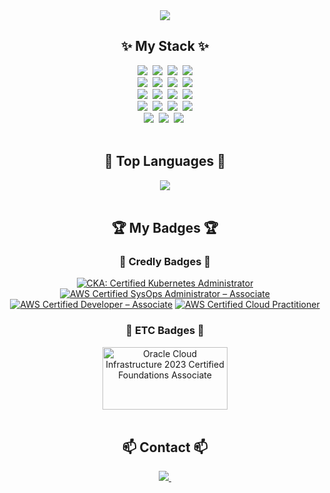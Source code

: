 <div align="center">
  <img src="https://capsule-render.vercel.app/api?type=waving&height=300&color=00ADD8&text=JJang-go-nl-Github!!&animation=fadeIn&fontColor=ffffff&fontAlignY=15">
</div>

<h2 align="center">✨ My Stack ✨</h2>
<div align="center">
  <img src="https://img.shields.io/badge/go-00ADD8?style=for-the-badge&logo=go&logoColor=white">&nbsp
  <img src="https://img.shields.io/badge/python-3776AB?style=for-the-badge&logo=python&logoColor=white"/>&nbsp
  <img src="https://img.shields.io/badge/cpp-00599C?style=for-the-badge&logo=cplusplus&logoColor=white">&nbsp
  <img src="https://img.shields.io/badge/terraform-844FBA?style=for-the-badge&logo=terraform&logoColor=white">
</div>
<div align="center">
  <img src="https://img.shields.io/badge/AWS-232F3E?style=for-the-badge&logo=amazonaws&logoColor=white">&nbsp
  <img src="https://img.shields.io/badge/GCP-4285F4?style=for-the-badge&logo=googlecloud&logoColor=white">&nbsp
  <img src="https://img.shields.io/badge/AZURE-0078D4?style=for-the-badge&logo=microsoftazure&logoColor=white">&nbsp
  <img src="https://img.shields.io/badge/OCI-F80000?style=for-the-badge&logo=oracle&logoColor=white">
</div>
<div align="center">
  <img src="https://img.shields.io/badge/openstack-ED1944?style=for-the-badge&logo=openstack&logoColor=white">&nbsp
  <img src="https://img.shields.io/badge/cloudstack-2AA5DC?style=for-the-badge&logo=apachecloudstack&logoColor=white">&nbsp
  <img src="https://img.shields.io/badge/docker-2496ED?style=for-the-badge&logo=docker&logoColor=white">&nbsp
  <img src="https://img.shields.io/badge/kubernetes-326CE5?style=for-the-badge&logo=kubernetes&logoColor=white">
</div>
<div align="center">
  <img src="https://img.shields.io/badge/vscode-007ACC?style=for-the-badge&logo=visualstudiocode&logoColor=white">&nbsp
  <img src="https://img.shields.io/badge/github-181717?style=for-the-badge&logo=github&logoColor=white">&nbsp
  <img src="https://img.shields.io/badge/slack-4A154B?style=for-the-badge&logo=slack&logoColor=white">&nbsp
  <img src="https://img.shields.io/badge/notion-000000?style=for-the-badge&logo=notion&logoColor=white">
</div>
<div align="center">
  <img src="https://img.shields.io/badge/windows-0078D4?style=for-the-badge&logo=windows&logoColor=white">&nbsp
  <img src="https://img.shields.io/badge/ubuntu-E95420?style=for-the-badge&logo=ubuntu&logoColor=white">&nbsp
  <img src="https://img.shields.io/badge/centos-262577?style=for-the-badge&logo=centos&logoColor=white">&nbsp
</div>
<br>

<h2 align="center">🥇 Top Languages 🥇</h2>
<div align="center">
  <img src="https://github-readme-stats.vercel.app/api/top-langs/?username=jjang-go&hide_progress=true">
</div>
<br>

<h2 align="center">🏆 My Badges 🏆</h2>
<h3 align="center">🎊 Credly Badges 🎊</h3>
<div align="center">
  
<!--START_SECTION:badges-->
[![CKA: Certified Kubernetes Administrator](https://images.credly.com/size/100x100/images/8b8ed108-e77d-4396-ac59-2504583b9d54/cka_from_cncfsite__281_29.png)](http://www.credly.com/badges/ae5d224e-ae38-48dc-a7c4-25405d3ca33c "CKA: Certified Kubernetes Administrator")
[![AWS Certified SysOps Administrator – Associate](https://images.credly.com/size/100x100/images/f0d3fbb9-bfa7-4017-9989-7bde8eaf42b1/image.png)](http://www.credly.com/badges/515ed44f-93ef-4a7b-b523-63ca6238f676 "AWS Certified SysOps Administrator – Associate")
[![AWS Certified Developer – Associate](https://images.credly.com/size/100x100/images/b9feab85-1a43-4f6c-99a5-631b88d5461b/image.png)](http://www.credly.com/badges/5085dbe3-e4e9-47ea-bbd7-8c5d0c28329a "AWS Certified Developer – Associate")
[![AWS Certified Cloud Practitioner](https://images.credly.com/size/100x100/images/00634f82-b07f-4bbd-a6bb-53de397fc3a6/image.png)](http://www.credly.com/badges/b68b2a7c-1e78-445f-93a2-d027e3a76fb7 "AWS Certified Cloud Practitioner")
<!--END_SECTION:badges-->
<h3 align="center">🎊 ETC Badges 🎊</h3>
<a href="https://catalog-education.oracle.com/pls/certview/sharebadge?id=6A17B4140556BC9DA641C0C2B74D33AC56D8E06D296FC542FD3CA4E2F47C99A8" target="_blank" rel="noopener noreferrer">
  <img src="https://brm-workforce.oracle.com/pdf/certview/images/OCIF2023CA.png" alt="Oracle Cloud Infrastructure 2023 Certified Foundations Associate" width="200" height="100">
</a>
</div>
<br>

<h2 align="center">📫 Contact 📫</h2>
<div align="center">
  <a href="mailto:tykim9532@gmail.com">
    <img
      src="https://img.shields.io/badge/tykim9532@gmail.com-D14836?style=for-the-badge&logo=gmail&logoColor=white"/>&nbsp
  </a>
</div>
